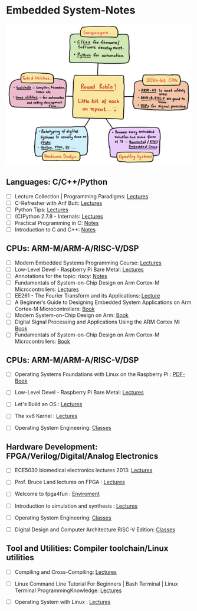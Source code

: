 # Embedded System-Notes

![intro](assets/1.jpeg)  

## Languages: C/C++/Python
- [ ] Lecture Collection | Programming Paradigms: [Lectures](https://www.youtube.com/playlist?list=PL9D558D49CA734A02) <br>
- [ ] C-Refresher with Arif Butt: [Lectures](https://www.youtube.com/playlist?list=PL7B2bn3G_wfD8xy4lUaoItwwJ3zKlpuUe) <br>
- [ ] Python Tips:  [Lectures](https://www.youtube.com/playlist?list=PLP8GkvaIxJP3ignHY_Dq7bFsvwzAcqZ1i) <br>
- [ ] (C)Python 2.7.8 - Internals: [Lectures](https://www.youtube.com/playlist?list=PL_bZxIeSa3_-jLnTCaBSDYtJUBPuat10A) <br>
- [ ] Practical Programming in C: [Notes](Languages/6.087-january-iap-2010/) <br>
- [ ] Introduction to C and C++: [Notes](Languages/6.s096-january-iap-2013/) <br>

## CPUs: ARM-M/ARM-A/RISC-V/DSP
- [ ] Modern Embedded Systems Programming Course: [Lectures](https://www.youtube.com/playlist?list=PLPW8O6W-1chwyTzI3BHwBLbGQoPFxPAPM) <br>
- [ ] Low-Level Devel - Raspberry Pi Bare Metal: [Lectures](https://www.youtube.com/playlist?list=PLVxiWMqQvhg9FCteL7I0aohj1_YiUx1x8) <br>
- [ ] Annotations for the topic: riscy:  [Notes](https://riscy.handmade.network/episode/riscy) <br>
- [ ] Fundamentals of System-on-Chip Design on Arm Cortex-M Microcontrollers: [Lectures](https://www.arm.com/resources/education/books/fundamentals-soc) <br>
- [ ] EE261 - The Fourier Transform and its Applications: [Lecture](https://see.stanford.edu/Course/EE261/137) <br>
- [ ] A Beginner’s Guide to Designing Embedded System Applications on Arm Cortex-M Microcontrollers: [Book](CPUs/arm-designing-embedded-system-application-cortex-m.pdf) <br>
- [ ] Modern System-on-Chip Design on Arm: [Book](CPUs/arm-modern-soc-design-on-arm.pdf) <br>
- [ ] Digital Signal Processing and Applications Using the ARM Cortex M: [Book](CPUs/[Donald_S._Reay]_Digital_Signal_Processing_Using_t(BookZZ.org).pdf) <br>
- [ ] Fundamentals of System-on-Chip Design on Arm Cortex-M Microcontrollers: [Book](CPUs/arm-fundamentals-soc.pdf) <br>

## CPUs: ARM-M/ARM-A/RISC-V/DSP
- [ ] Operating Systems Foundations with Linux on the Raspberry Pi : [PDF-Book](Operating-System/operating-systems-foundations-with-linux-on-the-raspberry-pi.pdf) <br>
- [ ] Low-Level Devel - Raspberry Pi Bare Metal: [Lectures](https://www.youtube.com/playlist?list=PLVxiWMqQvhg9FCteL7I0aohj1_YiUx1x8) <br>
- [ ] Let's Build an OS :  [Lectures](https://www.youtube.com/playlist?list=PLvPRqTZ5Cxw5uxJ0_VKOUc0t5b6_IpBNS) <br>
- [ ] The xv6 Kernel : [Lectures](https://www.youtube.com/playlist?list=PLbtzT1TYeoMhTPzyTZboW_j7TPAnjv9XB) <br>
- [ ] Operating System Engineering: [Classes](https://pdos.csail.mit.edu/6.1810/2022/schedule.html) <be>


## Hardware Development: FPGA/Verilog/Digital/Analog Electronics
- [ ] ECE5030 biomedical electronics lectures 2013: [Lectures](https://www.youtube.com/playlist?list=PLKcjQ_UFkrd7zbPHRkDpB7i113wDG_Rb3) <br>
- [ ] Prof. Bruce Land lectures on FPGA : [Lectures](https://www.youtube.com/playlist?list=PLJ1LeUHJNHKhhKJQ-oFYcefHJ7e0TI8jn) <br>
- [ ] Welcome to fpga4fun :  [Enviroment](https://www.fpga4fun.com/) <br>
- [ ] Introduction to simulation and synthesis : [Lectures](https://www.youtube.com/playlist?list=PLpw63d1njaS0WwlW4v15HBSm9KT4B4Com) <br>
- [ ] Operating System Engineering: [Classes](https://pdos.csail.mit.edu/6.1810/2022/schedule.html) <be>
- [ ] Digital Design and Computer Architecture RISC-V Edition: [Classes](DDCArv_Companion) <be>


## Tool and Utilities: Compiler toolchain/Linux utilities
- [ ] Compiling and Cross-Compiling: [Lectures](https://www.youtube.com/playlist?list=PLIz6U0slZNq2TS1zSUjZHgxBjAJL4nb92) <br>
- [ ] Linux Command Line Tutorial For Beginners | Bash Terminal | Linux Terminal ProgrammingKnowledge: [Lectures](https://www.youtube.com/playlist?list=PLS1QulWo1RIb9WVQGJ_vh-RQusbZgO_As) <br>
- [ ] Operating System with Linux :  [Lectures](https://www.youtube.com/playlist?list=PL7B2bn3G_wfBuJ_WtHADcXC44piWLRzr8) <br>





